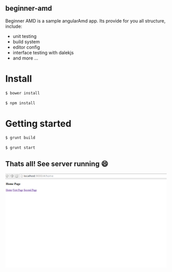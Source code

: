 ## beginner-amd

Beginner AMD is a sample angularAmd app. Its provide for you all structure, include:
- unit testing
- build system
- editor config
- interface testing with dalekjs
- and more ... 

# Install

```sh
$ bower install
```

```sh
$ npm install
```

# Getting started

```sh
$ grunt build
```

```sh
$ grunt start
```
## Thats all! See server running :smile:
![server running](assets/localhost.png)
